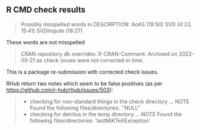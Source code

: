 ## R CMD check results

> Possibly misspelled words in DESCRIPTION:
>   AoAS (19:50)
>   SVD (4:33, 15:41)
>   SVDImpute (18:27)

These words are not misspelled

> CRAN repository db overrides:
>  X-CRAN-Comment: Archived on 2022-05-21 as check issues were not corrected in time.

This is a package re-submission with corrected check issues.

RHub return two notes which seem to be false positives (as per https://github.com/r-hub/rhub/issues/503):

> * checking for non-standard things in the check directory ... NOTE
> Found the following files/directories:
>  ''NULL''
> * checking for detritus in the temp directory ... NOTE
> Found the following files/directories:
>  'lastMiKTeXException'

